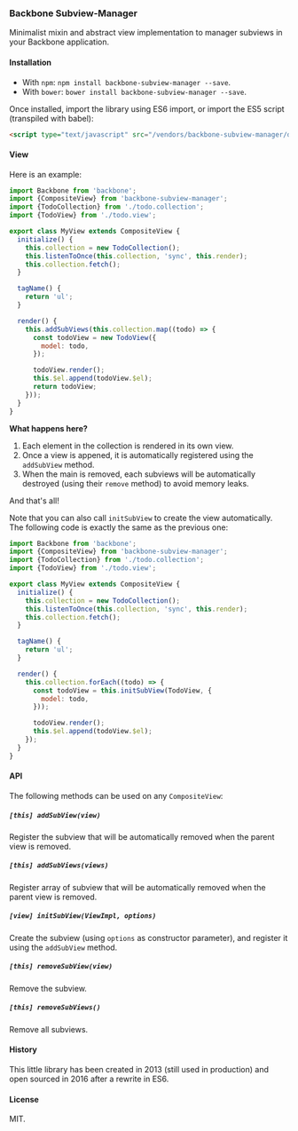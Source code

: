 ### Backbone Subview-Manager

Minimalist mixin and abstract view implementation to manager subviews in your Backbone application.

#### Installation

- With `npm`: `npm install backbone-subview-manager --save`.
- With `bower`: `bower install backbone-subview-manager --save`.

Once installed, import the library using ES6 import, or import the ES5 script (transpiled with babel):

```html
<script type="text/javascript" src="/vendors/backbone-subview-manager/dist/es5/backbone-subview-manager.js"></script>
```

#### View

Here is an example:

```javascript
import Backbone from 'backbone';
import {CompositeView} from 'backbone-subview-manager';
import {TodoCollection} from './todo.collection';
import {TodoView} from './todo.view';

export class MyView extends CompositeView {
  initialize() {
    this.collection = new TodoCollection();
    this.listenToOnce(this.collection, 'sync', this.render);
    this.collection.fetch();
  }

  tagName() {
    return 'ul';
  }

  render() {
    this.addSubViews(this.collection.map((todo) => {
      const todoView = new TodoView({
        model: todo,
      });

      todoView.render();
      this.$el.append(todoView.$el);
      return todoView;
    }));
  }
}
```

**What happens here?**

1. Each element in the collection is rendered in its own view.
2. Once a view is appened, it is automatically registered using the `addSubView` method.
3. When the main is removed, each subviews will be automatically destroyed (using their `remove` method) to avoid memory leaks.

And that's all!

Note that you can also call `initSubView` to create the view automatically. The following code is exactly the same as the previous one:

```javascript
import Backbone from 'backbone';
import {CompositeView} from 'backbone-subview-manager';
import {TodoCollection} from './todo.collection';
import {TodoView} from './todo.view';

export class MyView extends CompositeView {
  initialize() {
    this.collection = new TodoCollection();
    this.listenToOnce(this.collection, 'sync', this.render);
    this.collection.fetch();
  }

  tagName() {
    return 'ul';
  }

  render() {
    this.collection.forEach((todo) => {
      const todoView = this.initSubView(TodoView, {
        model: todo,
      }));

      todoView.render();
      this.$el.append(todoView.$el);
    });
  }
}
```

#### API

The following methods can be used on any `CompositeView`:

##### `[this] addSubView(view)`

Register the subview that will be automatically removed when the parent view is removed.

##### `[this] addSubViews(views)`

Register array of subview that will be automatically removed when the parent view is removed.

##### `[view] initSubView(ViewImpl, options)`

Create the subview (using `options` as constructor parameter), and register it using the `addSubView` method.

##### `[this] removeSubView(view)`

Remove the subview.

##### `[this] removeSubViews()`

Remove all subviews.

#### History

This little library has been created in 2013 (still used in production) and open sourced in 2016 after a rewrite in ES6.

#### License

MIT.
